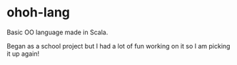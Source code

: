 # ohoh-lang #

Basic OO language made in Scala.

Began as a school project but I had a lot of fun working on it so I am picking it up again!
